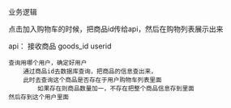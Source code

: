 业务逻辑

点击加入购物车的时候，把商品id传给api，然后在购物列表展示出来

api：
    接收商品
        goods_id
        userid

    查询用哪个用户，确定好用户
        通过商品id去数据库查询，把商品的信息查出来，
        此时去查询这个商品是否存在于用户购物车列表里面
            如果存在则商品数量加一，不存在把整个商品信息存到里面
    然后存到这个用户里面

    
